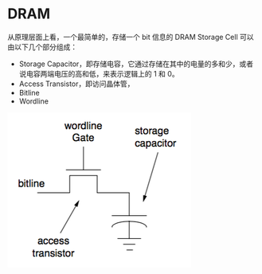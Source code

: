 # DRAM



从原理层面上看，一个最简单的，存储一个 bit 信息的 DRAM Storage Cell 可以由以下几个部分组成：

* Storage Capacitor，即存储电容，它通过存储在其中的电量的多和少，或者说电容两端电压的高和低，来表示逻辑上的 1 和 0。
* Access Transistor，即访问晶体管，
* Bitline
* Wordline

![](dram_storage_cell.png)